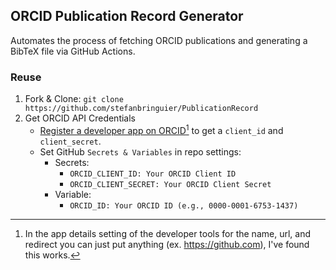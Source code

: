 ## ORCID Publication Record Generator

Automates the process of fetching ORCID publications and generating a BibTeX file via GitHub Actions.

### Reuse
1. Fork & Clone: `git clone https://github.com/stefanbringuier/PublicationRecord`
2. Get ORCID API Credentials
   - [Register a developer app on ORCID](https://info.orcid.org/documentation/integration-guide/registering-a-public-api-client)[^1] to get a `client_id` and `client_secret`.
   - Set GitHub `Secrets & Variables` in repo settings:
     - Secrets:
       - `ORCID_CLIENT_ID: Your ORCID Client ID`
       - `ORCID_CLIENT_SECRET: Your ORCID Client Secret`
     - Variable:
       - `ORCID_ID: Your ORCID ID (e.g., 0000-0001-6753-1437)`
      
[^1]: In the app details setting of the developer tools for the name, url, and redirect you can just put anything (ex. https://github.com), I've found this works.
